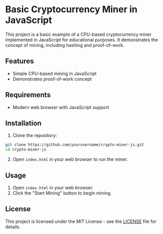 # Basic Cryptocurrency Miner in JavaScript

This project is a basic example of a CPU-based cryptocurrency miner implemented in JavaScript for educational purposes. It demonstrates the concept of mining, including hashing and proof-of-work.

## Features
- Simple CPU-based mining in JavaScript
- Demonstrates proof-of-work concept

## Requirements
- Modern web browser with JavaScript support

## Installation
1. Clone the repository:
```sh
git clone https://github.com/yourusername/crypto-miner-js.git
cd crypto-miner-js
```

2. Open `index.html` in your web browser to run the miner.

## Usage
1. Open `index.html` in your web browser.
2. Click the "Start Mining" button to begin mining.

## License
This project is licensed under the MIT License - see the [LICENSE](LICENSE) file for details.
